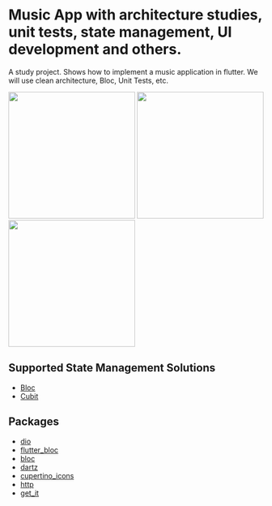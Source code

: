 # Music App with architecture studies, unit tests, state management, UI development and others.

A study project. Shows how to implement a music application in flutter. We will use clean architecture, Bloc, Unit Tests, etc.

<p float="left">
  <img src="[web/icons/movie_1.png](https://github.com/Maltinhoo/music-app-clean-architecture/assets/64161824/cd679c2e-7306-4388-afb0-feccbe5d7656)" width="250" />
  <img src="[web/icons/movie_2.png](https://github.com/Maltinhoo/music-app-clean-architecture/assets/64161824/14f8b285-2e16-4727-98f6-712703940f24)" width="250" />
  <img src="[web/icons/movie_3.png](https://github.com/Maltinhoo/music-app-clean-architecture/assets/64161824/a5a40d1f-c484-4922-bdab-0821304ae262)" width="250" />
</p>

## Supported State Management Solutions

- [Bloc](https://pub.dev/packages/bloc)
- [Cubit](https://pub.dev/packages/flutter_bloc)

## Packages

- [dio](https://pub.dev/packages/dio)
- [flutter_bloc](https://pub.dev/packages/flutter_bloc)
- [bloc](https://pub.dev/packages/bloc)
- [dartz](https://pub.dev/packages/dartz)
- [cupertino_icons](https://pub.dev/packages/cupertino_icons)
- [http](https://pub.dev/packages/http)
- [get_it](https://pub.dev/packages/get_it)
